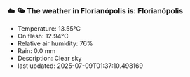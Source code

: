 ### ☁️ 🌤️  The weather in Florianópolis is: Florianópolis

- Temperature: 13.55°C
- On flesh: 12.94°C
- Relative air humidity: 76%
- Rain: 0.0 mm
- Description: Clear sky
- last updated: 2025-07-09T01:37:10.498169
